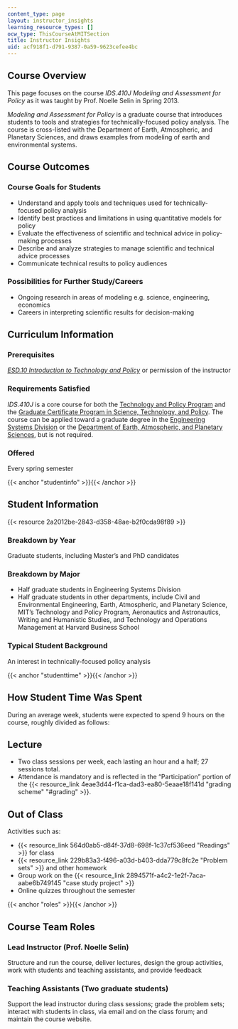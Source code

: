 ```yaml
---
content_type: page
layout: instructor_insights
learning_resource_types: []
ocw_type: ThisCourseAtMITSection
title: Instructor Insights
uid: acf918f1-d791-9387-0a59-9623cefee4bc
---
```

## Course Overview

This page focuses on the course _IDS.410J Modeling and Assessment for Policy_ as it was taught by Prof. Noelle Selin in Spring 2013.

_Modeling and Assessment for Policy_ is a graduate course that introduces students to tools and strategies for technically-focused policy analysis. The course is cross-listed with the Department of Earth, Atmospheric, and Planetary Sciences, and draws examples from modeling of earth and environmental systems.

## Course Outcomes

### Course Goals for Students

- Understand and apply tools and techniques used for technically-focused policy analysis
- Identify best practices and limitations in using quantitative models for policy
- Evaluate the effectiveness of scientific and technical advice in policy-making processes
- Describe and analyze strategies to manage scientific and technical advice processes
- Communicate technical results to policy audiences

### Possibilities for Further Study/Careers

- Ongoing research in areas of modeling e.g. science, engineering, economics
- Careers in interpreting scientific results for decision-making

## Curriculum Information

### Prerequisites

[_ESD.10 Introduction to Technology and Policy_](/courses/esd-10-introduction-to-technology-and-policy-fall-2006/) or permission of the instructor

### Requirements Satisfied

_IDS.410J_ is a core course for both the [Technology and Policy Program](http://tppserver.mit.edu/) and the [Graduate Certificate Program in Science, Technology, and Policy](http://web.mit.edu/stp/). The course can be applied toward a graduate degree in the [Engineering Systems Division](http://web.mit.edu/fnl/volume/284/deweck.html) or the [Department of Earth, Atmospheric, and Planetary Sciences](http://catalog.mit.edu/schools/science/earth-atmospheric-planetary-sciences/), but is not required.

### Offered

Every spring semester

{{< anchor "studentinfo" >}}{{< /anchor >}}

## Student Information

{{< resource 2a2012be-2843-d358-48ae-b2f0cda98f89 >}}

### Breakdown by Year

Graduate students, including Master’s and PhD candidates

### Breakdown by Major

- Half graduate students in Engineering Systems Division
- Half graduate students in other departments, include Civil and Environmental Engineering, Earth, Atmospheric, and Planetary Science, MIT’s Technology and Policy Program, Aeronautics and Astronautics, Writing and Humanistic Studies, and Technology and Operations Management at Harvard Business School

### Typical Student Background

An interest in technically-focused policy analysis

{{< anchor "studenttime" >}}{{< /anchor >}}

## How Student Time Was Spent

During an average week, students were expected to spend 9 hours on the course, roughly divided as follows:

## Lecture

- Two class sessions per week, each lasting an hour and a half; 27 sessions total.
- Attendance is mandatory and is reflected in the “Participation” portion of the {{< resource_link 4eae3d44-f1ca-dad3-ea80-5eaae18f141d "grading scheme" "#grading" >}}.

## Out of Class

Activities such as:

- {{< resource_link 564d0ab5-d84f-37d8-698f-1c37cf536eed "Readings" >}} for class
- {{< resource_link 229b83a3-f496-a03d-b403-dda779c8fc2e "Problem sets" >}} and other homework
- Group work on the {{< resource_link 2894571f-a4c2-1e2f-7aca-aabe6b749145 "case study project" >}}
- Online quizzes throughout the semester

{{< anchor "roles" >}}{{< /anchor >}}

## Course Team Roles

### Lead Instructor (Prof. Noelle Selin)

Structure and run the course, deliver lectures, design the group activities, work with students and teaching assistants, and provide feedback

### Teaching Assistants (Two graduate students)

Support the lead instructor during class sessions; grade the problem sets; interact with students in class, via email and on the class forum; and maintain the course website.